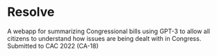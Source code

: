 # Resolve
A webapp for summarizing Congressional bills using GPT-3 to allow all citizens to understand how issues are being dealt with in Congress. Submitted to CAC 2022 (CA-18)

